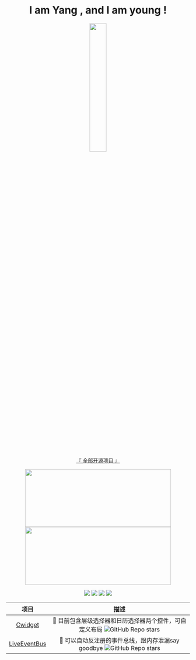 <h1 align="center">
I am Yang , and I am young !
</h1>

<p align="center">
<img src="https://user-images.githubusercontent.com/21078112/163754171-0e917f6d-22e9-4add-8705-b664d12949a6.gif" width="30%" />
</p>

<p align="center">
<a href="https://github.com/cyixlq?tab=repositories">『 全部开源项目 』</a>
</p>

<p align="center">
<img src="https://github-readme-stats.vercel.app/api?username=cyixlq&show_icons=true&locale=cn&include_all_commits=true" width="400" height="158"/>
<img src="https://github-readme-stats.vercel.app/api/top-langs/?username=cyixlq&locale=cn&layout=compact" width="400" height="158"/>
</p>

<p align="center">
<img src="https://img.shields.io/badge/GitHub-cyixlq-brightgreen"/>
<img src="https://visitor-badge.glitch.me/badge?page_id=cyixlq.cyixlq"/>
<img src="https://img.shields.io/badge/language-kotlin-orange.svg"/>
<img src="https://img.shields.io/badge/license-Apache-blue"/>
</p>
  
| 项目                                                         | 描述                                                         |
| :----------------------------------------------------------: | :----------------------------------------------------------: |
| [Cwidget](https://github.com/cyixlq/Cwidget)                 | 🍉 目前包含层级选择器和日历选择器两个控件，可自定义布局 ![GitHub Repo stars](https://img.shields.io/github/stars/cyixlq/Cwidget?style=social) |
| [LiveEventBus](https://github.com/cyixlq/LiveEventBus)       | 🌽 可以自动反注册的事件总线，跟内存泄漏say goodbye ![GitHub Repo stars](https://img.shields.io/github/stars/cyixlq/LiveEventBus?style=social) |

